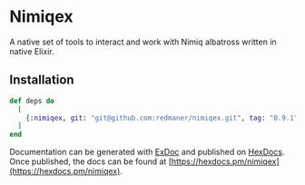# Nimiqex

A native set of tools to interact and work with Nimiq albatross written in native Elixir.

## Installation

```elixir
def deps do
  [
    {:nimiqex, git: "git@github.com:redmaner/nimiqex.git", tag: "0.9.1"}
  ]
end
```

Documentation can be generated with [ExDoc](https://github.com/elixir-lang/ex_doc)
and published on [HexDocs](https://hexdocs.pm). Once published, the docs can
be found at [https://hexdocs.pm/nimiqex](https://hexdocs.pm/nimiqex).

